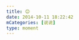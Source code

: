 ```yaml
---
title: 😊
date: 2014-10-11 18:22:42
mCategories: [说说]
type: moment
---
```


<div id="pics-20141011182242"></div>

<script src="/lib/moment/pics.js"></script>
<script>
var data = [
    {"link": "2014-10-11_000000.jpeg", "type": "shuoshuo"}
];
picsRender(data, "pics-20141011182242");
</script>

